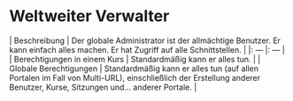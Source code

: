 
# Weltweiter Verwalter

| Beschreibung | Der globale Administrator ist der allmächtige Benutzer. Er kann einfach alles machen. Er hat Zugriff auf alle Schnittstellen. |
|: — |: — |
| Berechtigungen in einem Kurs | Standardmäßig kann er alles tun. |
| Globale Berechtigungen | Standardmäßig kann er alles tun \(auf allen Portalen im Fall von Multi-URL\), einschließlich der Erstellung anderer Benutzer, Kurse, Sitzungen und... anderer Portale. |